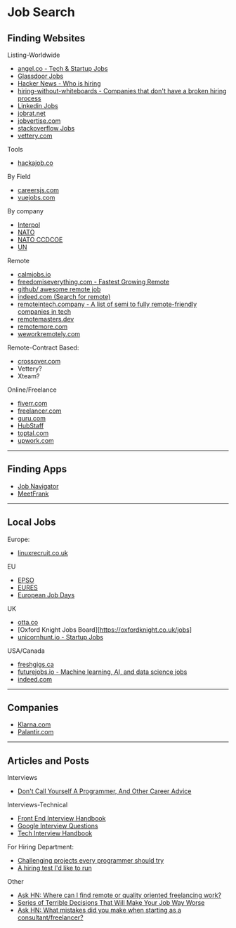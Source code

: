 # Job Search

## Finding Websites

Listing-Worldwide
- [angel.co - Tech & Startup Jobs](https://angel.co/jobs)
- [Glassdoor Jobs](https://www.glassdoor.com/Job/jobs.htm?suggestCount=0&suggestChosen=false&clickSource=searchBtn&typedKeyword=&sc.keyword=&locT=&locId=&jobType=)
- [Hacker News - Who is hiring](https://hn.algolia.com/?dateRange=pastMonth&page=0&prefix=true&query=Ask%20%22who%20is%20hiring%22&sort=byDate&type=story)
- [hiring-without-whiteboards - Companies that don't have a broken hiring process](https://github.com/poteto/hiring-without-whiteboards)
- [Linkedin Jobs](https://www.linkedin.com/jobs/search/)
- [jobrat.net](http://jobrat.net/)
- [jobvertise.com](http://www.jobvertise.com/jobs/search?query=&city=&country=&button=Search+Jobs)
- [stackoverflow Jobs](https://stackoverflow.com/jobs)
- [vettery.com](https://www.vettery.com)


Tools
- [hackajob.co](https://hackajob.co)


By Field
- [careersjs.com](https://careersjs.com/)
- [vuejobs.com](https://vuejobs.com/)


By company
- [Interpol](https://www.interpol.int/en/What-you-can-do/Careers)
- [NATO](https://www.nato.int/cps/en/natolive/recruit-wide.htm)
- [NATO CCDCOE](https://ccdcoe.org/)
- [UN](https://careers.un.org/lbw/Home.aspx)


Remote
- [calmjobs.io](http://calmjobs.io/jobs)
- [freedomiseverything.com - Fastest Growing Remote](https://www.freedomiseverything.com/fastest-growing-remote/)
- [github/ awesome remote job](https://github.com/lukasz-madon/awesome-remote-job)
- [indeed.com (Search for remote)](https://www.indeed.com/)
- [remoteintech.company - A list of semi to fully remote-friendly companies in tech](https://remoteintech.company/)
- [remotemasters.dev](https://remotemasters.dev/jobs)
- [remotemore.com](https://remotemore.com/candidates)
- [weworkremotely.com](https://weworkremotely.com/#job-listings)

Remote-Contract Based:
- [crossover.com](https://www.crossover.com/)
- Vettery?
- Xteam?

Online/Freelance
- [fiverr.com](https://www.fiverr.com/)
- [freelancer.com](https://www.freelancer.com/jobs/)
- [guru.com](https://www.guru.com/)
- [HubStaff](https://talent.hubstaff.com/search/jobs)
- [toptal.com](https://www.toptal.com/)
- [upwork.com](https://www.upwork.com/)

---

## Finding Apps
- [Job Navigator](https://inspirationapps.com/job-navigator-app/)
- [MeetFrank](https://meetfrank.com/)

---

## Local Jobs

Europe:
- [linuxrecruit.co.uk](https://www.linuxrecruit.co.uk/jobs)

EU
- [EPSO](https://epso.europa.eu/job-opportunities_en)
- [EURES](https://ec.europa.eu/eures)
- [European Job Days](https://www.europeanjobdays.eu/en/jobs/active)

UK
- [otta.co](https://app.otta.co/jobs/)
- [Oxford Knight Jobs Board][https://oxfordknight.co.uk/jobs]
- [unicornhunt.io - Startup Jobs](https://unicornhunt.io)

USA/Canada
- [freshgigs.ca](https://www.freshgigs.ca/)
- [futurejobs.io - Machine learning, AI, and data science jobs](https://www.futurejobs.io/)
- [indeed.com](https://www.indeed.com/j)

---

## Companies

- [Klarna.com](https://jobs.lever.co/klarna?team=Engineering)
- [Palantir.com](https://www.palantir.com/careers/)

---

## Articles and Posts

Interviews
- [Don't Call Yourself A Programmer, And Other Career Advice](https://www.kalzumeus.com/2011/10/28/dont-call-yourself-a-programmer/)


Interviews-Technical
- [Front End Interview Handbook](https://github.com/yangshun/front-end-interview-handbook)
- [Google Interview Questions](https://www.interviewcake.com/google-interview-questions)
- [Tech Interview Handbook](https://yangshun.github.io/tech-interview-handbook/)


For Hiring Department:
- [Challenging projects every programmer should try](http://web.eecs.utk.edu/~azh/blog/challengingprojects.html)
- [A hiring test I'd like to run](https://shkspr.mobi/blog/2019/12/a-hiring-test-id-like-to-run/)


Other
- [Ask HN: Where can I find remote or quality oriented freelancing work?](https://news.ycombinator.com/item?id=20971098)
- [Series of Terrible Decisions That Will Make Your Job Way Worse](https://www.mcsweeneys.net/articles/in-order-to-become-more-competitive-in-our-sector-weve-decided-to-make-a-series-of-terrible-decisions-that-will-make-your-job-way-worse)
- [Ask HN: What mistakes did you make when starting as a consultant/freelancer?](https://news.ycombinator.com/item?id=21728436)
